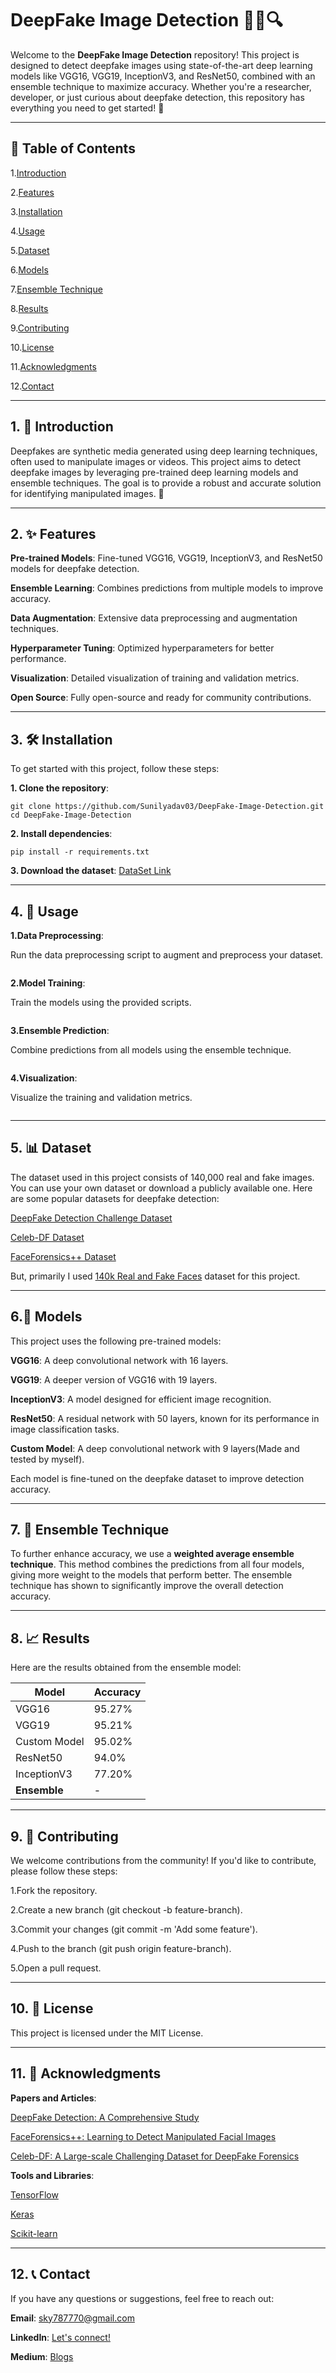# DeepFake Image Detection 🕵️‍♂️🔍

Welcome to the **DeepFake Image Detection** repository! This project is designed to detect deepfake images using state-of-the-art deep learning models like VGG16, VGG19, InceptionV3, and ResNet50, combined with an ensemble technique to maximize accuracy. Whether you're a researcher, developer, or just curious about deepfake detection, this repository has everything you need to get started! 🚀


---

## 📌 Table of Contents

1.[Introduction](#Introduction)

2.[Features](#Features)

3.[Installation](#Installation)

4.[Usage](#Usage)

5.[Dataset](#Dataset)

6.[Models](#Models)

7.[Ensemble Technique](#EnsembleTechnique)

8.[Results](#Results)

9.[Contributing](#Contributing)

10.[License](#License)

11.[Acknowledgments](#Acknowledgments)

12.[Contact](#Contact)

---

## 1. 🌟 Introduction

Deepfakes are synthetic media generated using deep learning techniques, often used to manipulate images or videos. This project aims to detect deepfake images by leveraging pre-trained deep learning models and ensemble techniques. The goal is to provide a robust and accurate solution for identifying manipulated images. 🎯

---
## 2. ✨ Features

**Pre-trained Models**: Fine-tuned VGG16, VGG19, InceptionV3, and ResNet50 models for deepfake detection.

**Ensemble Learning**: Combines predictions from multiple models to improve accuracy.

**Data Augmentation**: Extensive data preprocessing and augmentation techniques.

**Hyperparameter Tuning**: Optimized hyperparameters for better performance.

**Visualization**: Detailed visualization of training and validation metrics.

**Open Source**: Fully open-source and ready for community contributions.

---

## 3. 🛠 Installation

To get started with this project, follow these steps:

**1. Clone the repository**:
```
git clone https://github.com/Sunilyadav03/DeepFake-Image-Detection.git
cd DeepFake-Image-Detection
```
**2. Install dependencies**:
```
pip install -r requirements.txt
```
**3. Download the dataset**:
[DataSet Link](https://www.kaggle.com/datasets/xhlulu/140k-real-and-fake-faces)

---

## 4. 🚀 Usage
**1.Data Preprocessing**:

Run the data preprocessing script to augment and preprocess your dataset.
```
```
**2.Model Training**:

Train the models using the provided scripts.
```
```
**3.Ensemble Prediction**:

Combine predictions from all models using the ensemble technique.
```
```
**4.Visualization**:

Visualize the training and validation metrics.
```
```

---

## 5. 📊 Dataset
The dataset used in this project consists of 140,000 real and fake images. You can use your own dataset or download a publicly available one. Here are some popular datasets for deepfake detection:

[DeepFake Detection Challenge Dataset]()

[Celeb-DF Dataset]()

[FaceForensics++ Dataset]()

But, primarily I used [140k Real and Fake Faces](https://www.kaggle.com/datasets/xhlulu/140k-real-and-fake-faces) dataset for this project.

---

## 6.🤖 Models
This project uses the following pre-trained models:

  **VGG16**: A deep convolutional network with 16 layers.

  **VGG19**: A deeper version of VGG16 with 19 layers.

  **InceptionV3**: A model designed for efficient image recognition.

  **ResNet50**: A residual network with 50 layers, known for its performance in image classification tasks.

  **Custom Model**: A deep convolutional network with 9 layers(Made and tested by myself).

Each model is fine-tuned on the deepfake dataset to improve detection accuracy.

---

## 7. 🧠 Ensemble Technique
To further enhance accuracy, we use a **weighted average ensemble technique**. This method combines the predictions from all four models, giving more weight to the models that perform better. The ensemble technique has shown to significantly improve the overall detection accuracy.

---

## 8. 📈 Results

Here are the results obtained from the ensemble model:

| Model       | Accuracy |
|-------------|----------|
| VGG16       | 95.27%   | 
| VGG19       | 95.21%   |
| Custom Model| 95.02%   |
| ResNet50    | 94.0%    |
| InceptionV3 | 77.20%   |
| **Ensemble**|   -      |

---

## 9. 🤝 Contributing

We welcome contributions from the community! If you'd like to contribute, please follow these steps:

1.Fork the repository.

2.Create a new branch (git checkout -b feature-branch).

3.Commit your changes (git commit -m 'Add some feature').

4.Push to the branch (git push origin feature-branch).

5.Open a pull request.

---

## 10. 📜 License

This project is licensed under the MIT License.

---

## 11. 🙏 Acknowledgments

**Papers and Articles**:

[DeepFake Detection: A Comprehensive Study](https://arxiv.org/abs/2001.00179)

[FaceForensics++: Learning to Detect Manipulated Facial Images](https://arxiv.org/abs/1901.08971)

[Celeb-DF: A Large-scale Challenging Dataset for DeepFake Forensics](https://arxiv.org/abs/1909.12962)

**Tools and Libraries**:

[TensorFlow](https://www.tensorflow.org/)

[Keras](https://keras.io/)

[Scikit-learn](https://scikit-learn.org/stable/)

---

## 12. 📞 Contact
If you have any questions or suggestions, feel free to reach out:

  **Email**: [sky787770@gmail.com](#sky787770@gmail.com)

  **LinkedIn**: [Let's connect!](https://www.linkedin.com/in/sunil-yadav-96a541289/)

  **Medium**: [Blogs](https://medium.com/@sky787770)
